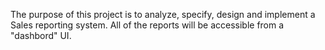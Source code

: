 The purpose of this project is to analyze, specify, design and implement a Sales reporting system. All of the reports will be accessible from a "dashbord" UI. 
